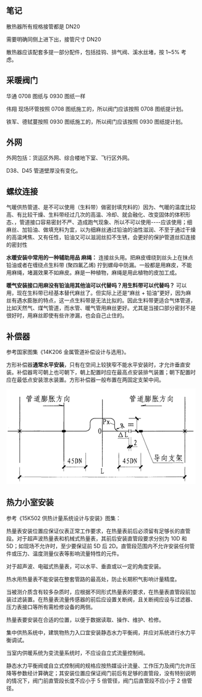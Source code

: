 ## 笔记

散热器所有规格接管都是 DN20

需要明确同侧上进下出，接管尺寸 DN20

散热器应该配套多提一部分配件，包括挂钩、排气阀、溪水丝堵，按 1~5% 考虑。

## 采暖阀门

华通 0708 图纸与 0930 图纸一样

伟翔 现场环管按照 0708 图纸施工的，所以阀门应该按照 0708 图纸提计划。

铁军、德轼蔓按照 0930 图纸施工的，所以阀门应该按照 0930 图纸提计划。

## 外网

外网包括：货运区外网、综合楼地下室、飞行区外网。

D38、D45 管道壁厚没有变化。

## 螺纹连接

气暖供热管道、是不可以使用（生料带）做密封填充料的）因为、气暖的温度比较高、有比较干燥、生料带经过几次的高温、冷却、就会融化、改变固体的体积形态、，管道接口容易密封不严、造成跑气现象、所以不可以使用----应该使用；细麻丝、加铅油、做填充料为宜，以为细麻丝通过铅油的油性滋润、不至于通过干燥的高温烤焦、又有任性，铅油又可以滋润丝扣不生锈，会更好的保护管道丝扣连接的密封性

**水暖安装中常用的一种辅助用品 麻绳：** 连接丝头用。把麻皮缠绕到丝头上在抹点铅油或者在缠绕点生料带 (聚四氟乙烯) 拧到螺母中防漏。一般都是用麻皮，不能用麻绳，堵漏效果不如麻皮。麻是一种植物，麻绳是用此植物的皮加工成。

**暖气安装接口用麻没有铅油用其他油可以代替吗？用生料带可以代替吗？** 可以用，现在生料带已经基本替代麻丝了。但实际上还是“麻丝 + 铅油”更好，因为麻丝有遇水膨胀的特点，这一点生料带是无法比拟的。因此生料带更适合气体管道，比如天然气、煤气管道，而水管、暖气管用麻丝更好。尤其是当接口部分密封不是很好时，用麻丝即使有些许渗漏，也会自己止住的。

## 补偿器

参考国家图集《14K206 金属管道补偿设计与选用》。

方形补偿器**通常水平安装**，只有在空间上较狭窄不能水平安装时，才允许垂直安装。补偿器弯可朝上也可朝下，朝上配置时应在最高点安装排气装置；朝下配置时应在最低点安装泄水装置。方形补偿器一般布置在两固定支架中间。

![管道方形补偿器](img/管道方形补偿器.png)

## 热力小室安装

参考《15K502 供热计量系统设计与安装》图集：

热量表安装位置应保证仪表正常工作要求，在热量表前后必须留有足够长的直管段。对于超声波热量表和机械式热量表，其前后安装直管段要求分别为 10D 和 5D；如现场不允许时，至少要保证前 5D 后 2D。直管段范围内不允许安装任何管件或压力、温度测量仪表等影响流量特性的元件。

对于超声波、电磁式热量表，可以水平、垂直或以一定的角度安装。

热水用热量表不能安装在整套管路的最高处，防止长期积气影响计量精度。

当被测介质含有较多杂质时，应根据不同形式热量表的要求，在热量表直管段前加装过滤装置。在热量表流量传感器的前后应设置关断阀，且关断阀应设与过滤器、压力表接口等所有需检修设备的两侧。

热量表要安装在合适的位置，以便于数据读取、操作、维护、检修。

集中供热系统中，建筑物热力入口宜安装静态水力平衡阀，并应对系统进行水力平衡调试。

当室内供暖系统为变流量系统时，不应设自立式流量控制阀。

静态水力平衡阀或自立式控制阀的规格应按热媒设计流量、工作压力及阀门允许压降等参数经计算确定；其安装位置应保证阀门前后有足够的直管段，没有特别说明的情况下，阀门前直管段长度不应小于 5 倍管径，阀门后直管段不应小于 2 倍管径。
